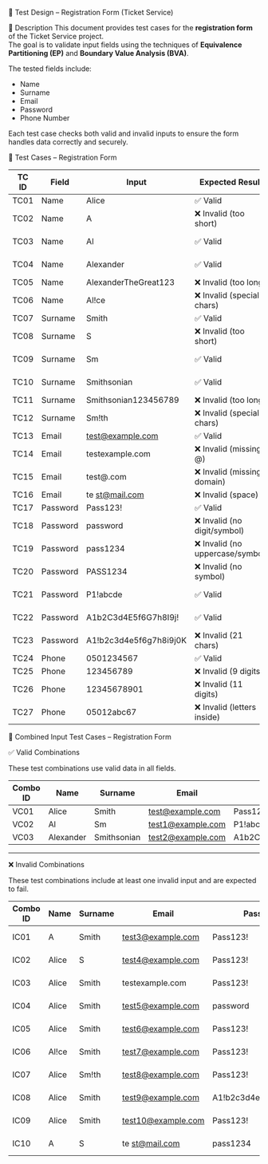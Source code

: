🧾 Test Design – Registration Form (Ticket Service)

📌 Description
This document provides test cases for the **registration form** of the Ticket Service project.  
The goal is to validate input fields using the techniques of **Equivalence Partitioning (EP)** and **Boundary Value Analysis (BVA)**.

The tested fields include:
- Name
- Surname
- Email
- Password
- Phone Number

Each test case checks both valid and invalid inputs to ensure the form handles data correctly and securely.

🧪 Test Cases – Registration Form

| TC ID | Field      | Input                          | Expected Result                  | Class/Boundary          |
|-------|------------|--------------------------------|----------------------------------|-------------------------|
| TC01  | Name       | Alice                          | ✅ Valid                         | EC Positive             |
| TC02  | Name       | A                              | ❌ Invalid (too short)           | BVA -1                  |
| TC03  | Name       | Al                             | ✅ Valid                         | BVA Lower Bound         |
| TC04  | Name       | Alexander                      | ✅ Valid                         | BVA Upper Bound (20)    |
| TC05  | Name       | AlexanderTheGreat123           | ❌ Invalid (too long)            | BVA +1                  |
| TC06  | Name       | Al!ce                          | ❌ Invalid (special chars)       | EC Negative             |
| TC07  | Surname    | Smith                          | ✅ Valid                         | EC Positive             |
| TC08  | Surname    | S                              | ❌ Invalid (too short)           | BVA -1                  |
| TC09  | Surname    | Sm                             | ✅ Valid                         | BVA Lower Bound         |
| TC10  | Surname    | Smithsonian                    | ✅ Valid                         | BVA Upper Bound         |
| TC11  | Surname    | Smithsonian123456789           | ❌ Invalid (too long)            | BVA +1                  |
| TC12  | Surname    | Sm!th                          | ❌ Invalid (special chars)       | EC Negative             |
| TC13  | Email      | test@example.com               | ✅ Valid                         | EC Positive             |
| TC14  | Email      | testexample.com                | ❌ Invalid (missing @)           | EC Negative             |
| TC15  | Email      | test@.com                      | ❌ Invalid (missing domain)      | EC Negative             |
| TC16  | Email      | te st@mail.com                 | ❌ Invalid (space)               | EC Negative             |
| TC17  | Password   | Pass123!                       | ✅ Valid                         | EC Positive             |
| TC18  | Password   | password                       | ❌ Invalid (no digit/symbol)     | EC Negative             |
| TC19  | Password   | pass1234                       | ❌ Invalid (no uppercase/symbol) | EC Negative             |
| TC20  | Password   | PASS1234                       | ❌ Invalid (no symbol)           | EC Negative             |
| TC21  | Password   | P1!abcde                       | ✅ Valid                         | BVA Lower Bound (8)     |
| TC22  | Password   | A1b2C3d4E5f6G7h8I9j!           | ✅ Valid                         | BVA Upper Bound (20)    |
| TC23  | Password   | A1!b2c3d4e5f6g7h8i9j0K         | ❌ Invalid (21 chars)            | BVA +1                  |
| TC24  | Phone      | 0501234567                     | ✅ Valid                         | EC Positive             |
| TC25  | Phone      | 123456789                      | ❌ Invalid (9 digits)            | BVA -1                  |
| TC26  | Phone      | 12345678901                    | ❌ Invalid (11 digits)           | BVA +1                  |
| TC27  | Phone      | 05012abc67                     | ❌ Invalid (letters inside)      | EC Negative             |

🔄 Combined Input Test Cases – Registration Form

✅ Valid Combinations

These test combinations use valid data in all fields.

| Combo ID | Name       | Surname      | Email               | Password                  | Phone        | 
|----------|------------|--------------|---------------------|---------------------------|--------------|
| VC01     | Alice      | Smith        | test@example.com    | Pass123!                  | 0501234567   |
| VC02     | Al         | Sm           | test1@example.com   | P1!abcde                  | 0501234567   | 
| VC03     | Alexander  | Smithsonian  | test2@example.com   | A1b2C3d4E5f6G7h8I9j!      | 0501234567   | 

---

❌ Invalid Combinations

These test combinations include at least one invalid input and are expected to fail.

| Combo ID | Name       | Surname      | Email               | Password                  | Phone        | Invalid Field(s)              | 
|----------|------------|--------------|---------------------|---------------------------|--------------|-------------------------------|
| IC01     | A          | Smith        | test3@example.com   | Pass123!                  | 0501234567   | Name (too short)              | 
| IC02     | Alice      | S            | test4@example.com   | Pass123!                  | 0501234567   | Surname (too short)           | 
| IC03     | Alice      | Smith        | testexample.com     | Pass123!                  | 0501234567   | Email (missing @)             | 
| IC04     | Alice      | Smith        | test5@example.com   | password                  | 0501234567   | Password (no digits/symbols)  | 
| IC05     | Alice      | Smith        | test6@example.com   | Pass123!                  | 123456789    | Phone (too short)             | 
| IC06     | Al!ce      | Smith        | test7@example.com   | Pass123!                  | 0501234567   | Name (special char)           | 
| IC07     | Alice      | Sm!th        | test8@example.com   | Pass123!                  | 0501234567   | Surname (special char)        | 
| IC08     | Alice      | Smith        | test9@example.com   | A1!b2c3d4e5f6g7h8i9j0K    | 0501234567   | Password (too long)           | 
| IC09     | Alice      | Smith        | test10@example.com  | Pass123!                  | 05012abc67   | Phone (letters inside)        | 
| IC10     | A          | S            | te st@mail.com      | pass1234                  | 12345678901  | All fields invalid            | 

